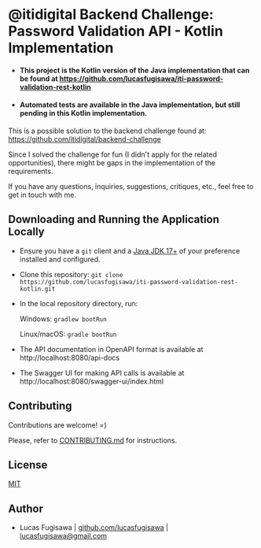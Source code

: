 # @itidigital Backend Challenge: Password Validation API - Kotlin Implementation

- #### This project is the Kotlin version of the Java implementation that can be found at https://github.com/lucasfugisawa/iti-password-validation-rest-kotlin
- #### Automated tests are available in the Java implementation, but still pending in this Kotlin implementation.

This is a possible solution to the backend challenge found at: https://github.com/itidigital/backend-challenge

Since I solved the challenge for fun (I didn't apply for the related opportunities), there might be gaps in the implementation of the requirements.

If you have any questions, inquiries, suggestions, critiques, etc., feel free to get in touch with me.

## Downloading and Running the Application Locally

- Ensure you have a `git` client and a [Java JDK 17+](https://www.oracle.com/java/technologies/downloads/) of your preference installed and configured.

- Clone this repository: `git clone https://github.com/lucasfugisawa/iti-password-validation-rest-kotlin.git`

- In the local repository directory, run:

  Windows: `gradlew bootRun`

  Linux/macOS: `gradle bootRun`

- The API documentation in OpenAPI format is available at http://localhost:8080/api-docs
- The Swagger UI for making API calls is available at http://localhost:8080/swagger-ui/index.html
## Contributing

Contributions are welcome! =)

Please, refer to [CONTRIBUTING.md](CONTRIBUTING.md) for instructions.
## License

[MIT](LICENSE.md)


## Author

- Lucas Fugisawa | [github.com/lucasfugisawa](https://www.github.com/lucasfugisawa) | lucasfugisawa@gmail.com

